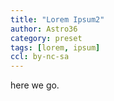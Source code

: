```yaml
---
title: "Lorem Ipsum2"
author: Astro36
category: preset
tags: [lorem, ipsum]
ccl: by-nc-sa
---
```


here we go.